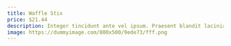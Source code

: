 ```yaml
---
title: Waffle Stix
price: $21.44
description: Integer tincidunt ante vel ipsum. Praesent blandit lacinia erat. Vestibulum sed magna at nunc commodo placerat.
image: https://dummyimage.com/800x500/9ede73/fff.png
---
```

